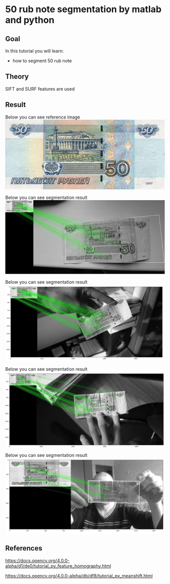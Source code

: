 50 rub note segmentation by matlab and python
==========================

Goal
----

In this tutorial you will learn:
-	how to segment 50 rub note

Theory
------

SIFT and SURF features are used

Result
------
Below you can see reference image
![Reference image](/www/images/box.jpg)

Below you can see segmentation result
![Result of segmentation](/www/images/out1.jpg)

Below you can see segmentation result
![Result of segmentation](/www/images/out2.jpg)

Below you can see segmentation result
![Result of segmentation](/www/images/out3.jpg)

Below you can see segmentation result
![Result of segmentation](/www/images/out4.jpg)

References
------
https://docs.opencv.org/4.0.0-alpha/d1/de0/tutorial_py_feature_homography.html

https://docs.opencv.org/4.0.0-alpha/db/df8/tutorial_py_meanshift.html